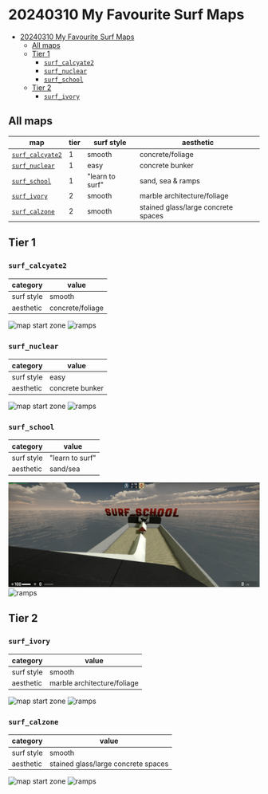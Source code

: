 # 20240310 My Favourite Surf Maps

- [20240310 My Favourite Surf Maps](#20240310-my-favourite-surf-maps)
  - [All maps](#all-maps)
  - [Tier 1](#tier-1)
    - [`surf_calcyate2`](#surf_calcyate2)
    - [`surf_nuclear`](#surf_nuclear)
    - [`surf_school`](#surf_school)
  - [Tier 2](#tier-2)
    - [`surf_ivory`](#surf_ivory)

## All maps

| map | tier | surf style | aesthetic |
|--|--|--|--|
| [`surf_calcyate2`](#surf_calcyate2) | 1 | smooth | concrete/foliage |
| [`surf_nuclear`](#surf_nuclear) | 1 | easy | concrete bunker |
| [`surf_school`](#surf_school) | 1 | "learn to surf" | sand, sea & ramps |
| [`surf_ivory`](#surf_ivory) | 2 | smooth | marble architecture/foliage |
| [`surf_calzone`](#surf_calzone) | 2 | smooth | stained glass/large concrete spaces |


## Tier 1

### `surf_calcyate2`

| category | value |
|--|--|
| surf style | smooth |
| aesthetic | concrete/foliage |

![map start zone](calcyate2.1.png)
![ramps](calcyate2.2.png)

### `surf_nuclear`

| category | value |
|--|--|
| surf style | easy |
| aesthetic | concrete bunker |

![map start zone](surf_nuclear.1.png)
![ramps](surf_nuclear.2.png)

### `surf_school`

| category | value |
|--|--|
| surf style | "learn to surf" |
| aesthetic | sand/sea |

![map start zone](surf_school_fix.1.png)
![ramps](surf_school_fix.2.png)

## Tier 2

### `surf_ivory`

| category | value |
|--|--|
| surf style | smooth |
| aesthetic | marble architecture/foliage |

![map start zone](surf_ebony.1.png)
![ramps](surf_ebony.2.png)

### `surf_calzone`

| category | value |
|--|--|
| surf style | smooth |
| aesthetic | stained glass/large concrete spaces |

![map start zone](surf_calzone.1.png)
![ramps](surf_calzone.2.png)
